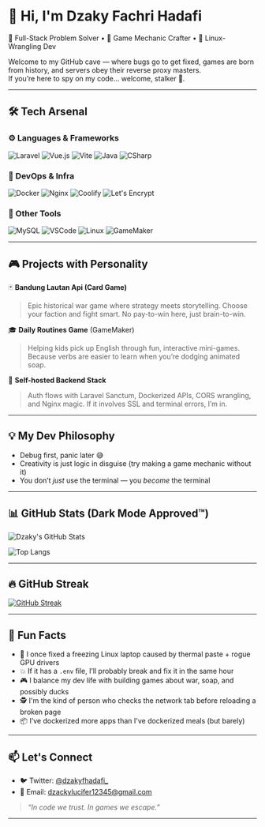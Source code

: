 # 👋 Hi, I'm Dzaky Fachri Hadafi

🚀 Full-Stack Problem Solver • 🧠 Game Mechanic Crafter • 🐧 Linux-Wrangling Dev

Welcome to my GitHub cave — where bugs go to get fixed, games are born from history, and servers obey their reverse proxy masters.  
If you’re here to spy on my code... welcome, stalker 👀.

---

## 🛠️ Tech Arsenal

### ⚙️ Languages & Frameworks
![Laravel](https://img.shields.io/badge/Laravel-F9322C?style=for-the-badge&logo=laravel&logoColor=white)
![Vue.js](https://img.shields.io/badge/Vue.js-42B883?style=for-the-badge&logo=vue.js&logoColor=white)
![Vite](https://img.shields.io/badge/Vite-646CFF?style=for-the-badge&logo=vite&logoColor=white)
![Java](https://img.shields.io/badge/Java-ED8B00?style=for-the-badge&logo=java&logoColor=white)
![CSharp](https://img.shields.io/badge/C%23-239120?style=for-the-badge&logo=c-sharp&logoColor=white)

### 🐳 DevOps & Infra
![Docker](https://img.shields.io/badge/Docker-2496ED?style=for-the-badge&logo=docker&logoColor=white)
![Nginx](https://img.shields.io/badge/Nginx-009639?style=for-the-badge&logo=nginx&logoColor=white)
![Coolify](https://img.shields.io/badge/Coolify-000000?style=for-the-badge&logo=data:image/svg+xml;base64,PHN2ZyB...placeholder)
![Let's Encrypt](https://img.shields.io/badge/Let's%20Encrypt-003A70?style=for-the-badge&logo=letsencrypt&logoColor=white)

### 🧪 Other Tools
![MySQL](https://img.shields.io/badge/MySQL-4479A1?style=for-the-badge&logo=mysql&logoColor=white)
![VSCode](https://img.shields.io/badge/VS%20Code-007ACC?style=for-the-badge&logo=visual-studio-code&logoColor=white)
![Linux](https://img.shields.io/badge/Linux-FCC624?style=for-the-badge&logo=linux&logoColor=black)
![GameMaker](https://img.shields.io/badge/GameMaker-000000?style=for-the-badge&logo=yoYoGames&logoColor=white)

---

## 🎮 Projects with Personality

🃏 **Bandung Lautan Api (Card Game)**  
> Epic historical war game where strategy meets storytelling. Choose your faction and fight smart. No pay-to-win here, just brain-to-win.

🎓 **Daily Routines Game** (GameMaker)  
> Helping kids pick up English through fun, interactive mini-games.  
Because verbs are easier to learn when you’re dodging animated soap.

🔐 **Self-hosted Backend Stack**  
> Auth flows with Laravel Sanctum, Dockerized APIs, CORS wrangling, and Nginx magic. If it involves SSL and terminal errors, I’m in.

---

## 💡 My Dev Philosophy

- Debug first, panic later 😅  
- Creativity is just logic in disguise (try making a game mechanic without it)  
- You don’t *just* use the terminal — you *become* the terminal

---

## 📊 GitHub Stats (Dark Mode Approved™)

![Dzaky's GitHub Stats](https://github-readme-stats.vercel.app/api?username=dzackyluc&show_icons=true&theme=tokyonight&hide_border=true)

![Top Langs](https://github-readme-stats.vercel.app/api/top-langs/?username=dzackyluc&layout=compact&theme=tokyonight&hide_border=true)

---

## 🔥 GitHub Streak

[![GitHub Streak](https://streak-stats.demolab.com?user=dzackyluc&theme=tokyonight&hide_border=true)](https://git.io/streak-stats)

---

## 🎉 Fun Facts

- 🧊 I once fixed a freezing Linux laptop caused by thermal paste + rogue GPU drivers
- 💥 If it has a `.env` file, I’ll probably break and fix it in the same hour
- 🎮 I balance my dev life with building games about war, soap, and possibly ducks
- 🕵️ I'm the kind of person who checks the network tab before reloading a broken page
- 📦 I’ve dockerized more apps than I've dockerized meals (but barely)

---

## 📫 Let's Connect

- 🐦 Twitter: [@dzakyfhadafi_](https://twitter.com/dzakyfhadafi_)  
- 📧 Email: dzackylucifer12345@gmail.com  

> *“In code we trust. In games we escape.”*

---
